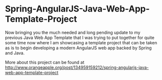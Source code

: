 # Spring-AngularJS-Java-Web-App-Template-Project
Now bringing you the much needed and long pending update to my previous Java Web App Template that I was trying to put together for quite some time now where I am showcasing a template project that can be taken as is to begin developing a modern AngularJS web app backed by Spring and Java.

More about this project can be found at http://www.orangeapple.org/post/134959159212/spring-angularjs-java-web-app-template-project
